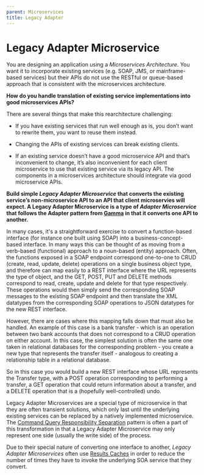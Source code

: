 ```yaml
---
parent: Microservices
title: Legacy Adapter
---
```

# Legacy Adapter Microservice

You are designing an application using a *Microservices Architecture*. You want it to incorporate existing services (e.g. SOAP, JMS, or mainframe-based services) but their APIs do not use the RESTful or queue-based approach that is consistent with the microservices architecture.

**How do you handle translation of existing service implementations into good microservices APIs?**

There are several things that make this rearchitecture challenging:

-   If you have existing services that run well enough as is, you don’t want to rewrite them, you want to reuse them instead.

-   Changing the APIs of existing services can break existing clients.

-   If an existing service doesn’t have a good microservice API and that’s inconvenient to change, it’s also inconvenient for each client microservice to use that existing service via its legacy API. The components in a microservices architecture should integrate via good microservice APIs.

**Build simple *Legacy Adapter Microservice* that converts the existing service’s non-microservice API to an API that client microservies will expect. A Legacy Adapter Microservice is a type of *Adapter Microservice* that follows the Adapter pattern from [Gamma](https://www.amazon.com/Design-Patterns-Elements-Reusable-Object-Oriented/dp/0201633612) in that it converts one API to another.**

In many cases, it's a straightforward exercise to convert a function-based interface (for instance one built using SOAP) into a business-concept-based interface. In many ways this can be thought of as moving from a verb-based (functional) approach to a noun-based (entity) approach. Often, the functions exposed in a SOAP endpoint correspond one-to-one to CRUD (create, read, update, delete) operations on a single business object type, and therefore can map easily to a REST interface where the URL represents the type of object, and the GET, POST, PUT and DELETE methods correspond to read, create, update and delete for that type respectively. These operations would then simply send the corresponding SOAP messages to the existing SOAP endpoint and then translate the XML datatypes from the corresponding SOAP operations to JSON datatypes for the new REST interface.

However, there are cases where this mapping falls down that must also be handled. An example of this case is a bank transfer - which is an operation between two bank accounts that does not correspond to a CRUD operation on either account. In this case, the simplest solution is often the same one taken in relational databases for the corresponding problem - you create a new type that represents the transfer itself - analogous to creating a relationship table in a relational database.

So in this case you would build a new REST interface whose URL represents the Transfer type, with a POST operation corresponding to performing a transfer, a GET operation that could return information about a transfer, and a DELETE operation that is a (hopefully well-controlled) undo.

Legacy Adapter Microservices are a special type of microservice in that they are often transient solutions, which only last until the underlying existing services can be replaced by a natively implemented microservice.  The [Command Query Responsibility Separation](../Coexistence-Patterns/Command-Query-Responsibility-Separation.md) pattern is often a part of this transformation in that a Legacy Adapter Microservice may only represent one side (usually the write side) of the process.

Due to their special nature of converting one interface to another, *Legacy Adapter Microservices* often use [Results Caches](../Cloud-Native-Architecture/Results-Cache.md) in order to reduce the number of times they have to invoke the underlying SOA service that they convert.
